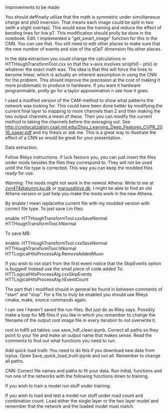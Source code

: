 Improvements to be made:

You should deffinatly utilize that the math is symmetric under simultaneous charge and phi0 inversion.
That means each image could be split in two (with a slight overlap). This would ease the training
and reduce the effect of bending lines for low pT. This modification should prolly be done
in the notebook. Edit: I implemented a "get_smart_image" function for this in the CNN. You can use that.
You still need to edit other places to make sure that the new number of events and size of the qOpT
dimension fits other places.

In the data extraction you could change the calculations in HTTHoughTransformTool.cxx
so that the x-axis involves sin(phi0 - phii) or whatever the exact math was. The idea is
that this will force the lines to become linear, which is actually an inherent assumption
in using the CNN for the problem. This should improve the precission at the cost of making
it more problematic to produce in hardware. If you want it hardware programmable, prolly go
for a taylor approximation n see how it goes.

I used a modfied version of the CAM-method to show what patterns the network was looking for.
This could have been done better by modifying the current final layer to mapping to more
channels than 2 and then making the two output channels a mean of these. Then you can modify
the current method to taking the channels before the averaging out. See 
http://cnnlocalization.csail.mit.edu/Zhou_Learning_Deep_Features_CVPR_2016_paper.pdf and my
thesis or ask me. This is a great way to illustrate the effect of a CNN so would be great
for your presentation.



Data extraction.

Follow Rileys instructions. If luck favours you, you can just insert the files
under mods besides the files they correspond to. They will not be used untill the file type
is corrected. This way you can keep the modded files ready for use.

Warning: The mods might not work in the
newest Athena. Write to me at zvn474@alumni.ku.dk or marsus@live.dk. I might be able to find
an old Athena version or just help you make the mods work in the new Athena.

By enable I mean replacethe current file with my modded version with correct file type.
To just save Lm files:

enable:
HTTHoughTransformTool.cxxSaveNormal
HTTHoughTransformTool.hNormal


To save MB:

enable:
HTTHoughTransformTool.cxxSaveNormal
HTTHoughTransformTool.hNormal
HTTLogicalHitsProcessAlg.RemoveAddedMuon


If you wish to not start from the first event notice that the SkipEvents option is bugged!
Instead use the small piece of code added To:
HTTLogicalHitsProcessAlg.cxxSkipEvents
HTTLogicalHitsProcessAlg.hEventCount

The part that I modified should in general be found in between comments of "start" and "stop".
For a file to truly be enabled you should use Rileys cmake, make, source commands again.

I can see I haven't saved the run-files. But just do as Riley says. Possibly make a loop for
MB files if you like in which you remember to change the filename of the output root image
file in every iteration to not overwrite it.


root to hdf5 pd tables:
use save_hdf_clean.ipynb. Correct all paths so they point to your file and make an output
name that makes sense. Read the comments to find out what functions you need to run.


Add quick load truth:
You need to do this if you download new data from lxplus. Open Save_quick_load_truth.ipynb 
and run all. Remember to change all paths.

CNN:
Correct file names and paths to fit your data. Run initial, functions and run one of the
networks with the following functions down to training.

If you wish to train a model run stuff under training.

If you wish to load and test a model run stuff under road count and combination count.
Load either the single layer or the two layer model and remember that the network and
the loaded model must match.


